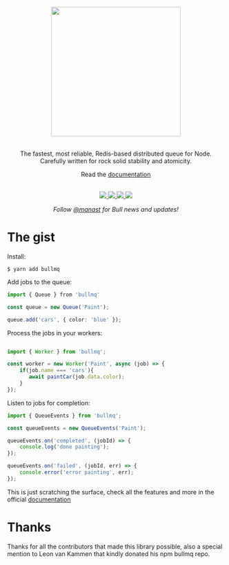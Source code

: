 
<div align="center">
  <br/>
  <img src="https://user-images.githubusercontent.com/95200/64285204-99c04900-cf5b-11e9-925c-4743006ce420.png" width="300" />
  <br/>
  <br/>
  <p>
    The fastest, most reliable, Redis-based distributed queue for Node. <br/>
    Carefully written for rock solid stability and atomicity.
  </p>
  Read the <a href="https://docs.bullmq.io">documentation</a>
  <br/>
  <br/>
  <p>
    <a href="https://gitter.im/OptimalBits/bull">
      <img src="https://badges.gitter.im/Join%20Chat.svg"/>
    </a>
    <a href="http://travis-ci.org/OptimalBits/bull">
      <img src="https://img.shields.io/travis/OptimalBits/bull/master.svg"/>
    </a>
    <a href="http://badge.fury.io/js/bull">
      <img src="https://badge.fury.io/js/bull.svg"/>
    </a>
    <a href="https://coveralls.io/github/OptimalBits/bull?branch=master">
      <img src="https://coveralls.io/repos/github/OptimalBits/bull/badge.svg?branch=master"/>
    </a>
  </p>
  <p>
    <em>Follow <a href="https://twitter.com/manast">@manast</a> for Bull news and updates!</em>
  </p>
</div>

# The gist

Install:

```
$ yarn add bullmq
```

Add jobs to the queue:
```ts
import { Queue } from 'bullmq'

const queue = new Queue('Paint');

queue.add('cars', { color: 'blue' });

```

Process the jobs in your workers:
```ts

import { Worker } from 'bullmq';

const worker = new Worker('Paint', async (job) => {
    if(job.name === 'cars'){
       await paintCar(job.data.color);
    }
});
```

Listen to jobs for completion:
```ts
import { QueueEvents } from 'bullmq';

const queueEvents = new QueueEvents('Paint');

queueEvents.on('completed', (jobId) => {
    console.log('done painting');
});

queueEvents.on('failed', (jobId, err) => {
    console.error('error painting', err);
});
```

This is just scratching the surface, check all the features and more in the official <a href="https://docs.bullmq.io">documentation</a>

# Thanks

Thanks for all the contributors that made this library possible,
also a special mention to Leon van Kammen that kindly donated
his npm bullmq repo.
